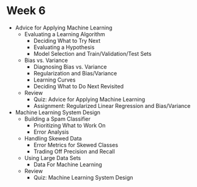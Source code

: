 Week 6
======

- Advice for Applying Machine Learning
    - Evaluating a Learning Algorithm
        - Deciding What to Try Next
        - Evaluating a Hypothesis
        - Model Selection and Train/Validation/Test Sets
    - Bias vs. Variance
        - Diagnosing Bias vs. Variance
        - Regularization and Bias/Variance
        - Learning Curves
        - Deciding What to Do Next Revisited
    - Review
        - Quiz: Advice for Applying Machine Learning
        - Assignment: Regularized Linear Regression and Bias/Variance
- Machine Learning System Design
    - Building a Spam Classifier
        - Prioritizing What to Work On
        - Error Analysis
    - Handling Skewed Data
        - Error Metrics for Skewed Classes
        - Trading Off Precision and Recall
    - Using Large Data Sets
        - Data For Machine Learning
    - Review
        - Quiz: Machine Learning System Design
